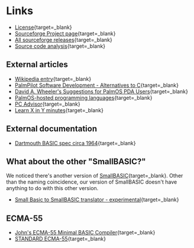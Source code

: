 # Links

- [License](http://www.gnu.org/licenses/gpl.html){target=_blank}
- [Sourceforge Project page](http://sourceforge.net/projects/smallbasic/){target=_blank}
- [All sourceforge releases](http://sourceforge.net/project/showfiles.php?group_id=22348){target=_blank}
- [Source code analysis](https://scan.coverity.com/projects/smallbasic){target=_blank}

## External articles

- [Wikipedia entry](http://en.wikipedia.org/wiki/SmallBASIC){target=_blank}
- [PalmPilot Software Development - Alternatives to C](http://goanna.cs.rmit.edu.au/~winikoff/palm/dev.html){target=_blank}
- [David A. Wheeler's Suggestions for PalmOS PDA Users](http://www.dwheeler.com/palm-suggest.html){target=_blank}
- [PalmOS-hosted programming languages](http://www.ibm.com/developerworks/linux/library/l-palmos2.html?dwzone=linux#h7879){target=_blank}
- [PC Advisor](http://www.pcadvisor.co.uk/how-to/software/3307979/how-program-software/){target=_blank}
- [Learn X in Y minutes](https://learnxinyminutes.com/docs/smallbasic/){target=_blank}

## External documentation

- [Dartmouth BASIC spec circa 1964](http://www.bitsavers.org/pdf/dartmouth/BASIC_Oct64.pdf){target=_blank}

## What about the other "SmallBASIC?"

We noticed there's another version of [SmallBASIC](http://smallbasic.com/faq.aspx){target=_blank}. Other than the naming coincidence, our version of SmallBASIC doesn't have anything to do with this other version.
 
- [Small Basic to SmallBASIC translator - experimental](http://sb-translator.appspot.com/){target=_blank}

## ECMA-55

- [John's ECMA-55 Minimal BASIC Compiler](http://buraphakit.sourceforge.net/BASIC.shtml){target=_blank}
- [STANDARD ECMA-55](http://sourceforge.net/p/buraphakit/MinimalBASIC/ci/default/tree/ECMA-55.TXT){target=_blank}


